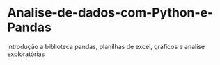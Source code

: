 # Analise-de-dados-com-Python-e-Pandas
introdução a biblioteca pandas, planilhas de excel, gráficos e analise exploratórias 
